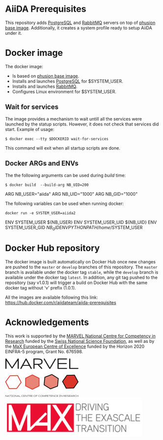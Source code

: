 # AiiDA Prerequisites

This repository adds
[PostgreSQL](https://www.postgresql.org/) and [RabbitMQ](https://www.rabbitmq.com/) servers on top of [phusion base image](https://github.com/phusion/baseimage-docker). Additionally, it creates a system profile ready to setup AiiDA under it.


# Docker image

The docker image:
 * Is based on [phusion base image](https://github.com/phusion/baseimage-docker).
 * Installs and launches [PostgreSQL](https://www.postgresql.org/) for $SYSTEM_USER.
 * Installs and launches [RabbitMQ](https://www.rabbitmq.com/).
 * Configures Linux environment for $SYSTEM_USER.

## Wait for services
The image provides a mechanism to wait untill all the services were launched by the statup scripts. However, it does not
check that services did start. Example of usage:

```
$ docker exec --tty $DOCKERID wait-for-services
```
This command will exit when all startup scripts are done.

## Docker ARGs and ENVs
The the following arguments can be used during *build* time:
```
$ docker build  --build-arg NB_UID=200
```
ARG NB_USER="aiida"
ARG NB_UID="1000"
ARG NB_GID="1000"

The following variables can be used when running docker:
```
docker run -e SYSTEM_USER=aiida2
```
ENV SYSTEM_USER ${NB_USER}
ENV SYSTEM_USER_UID ${NB_UID}
ENV SYSTEM_USER_GID ${NB_GID}
ENV PYTHONPATH /home/$SYSTEM_USER

# Docker Hub repository

The docker image is built automatically on Docker Hub once new changes are pushed to the `master` or `develop` branches of this repository.
The `master` branch is available under the docker tag `stable`, while the `develop` branch is available under the docker tag `latest`.
In addition, any git tag pushed to the repository (say v1.0.1) will trigger a build on Docker Hub with the same docker tag without 'v' prefix (1.0.1).

All the images are available following this link: https://hub.docker.com/r/aiidateam/aiida-prerequisites


# Acknowledgements

This work is supported by the [MARVEL National Centre for Competency in Research](<http://nccr-marvel.ch>)
funded by the [Swiss National Science Foundation](<http://www.snf.ch/en>), as well as by the [MaX
European Centre of Excellence](<http://www.max-centre.eu/>) funded by the Horizon 2020 EINFRA-5 program,
Grant No. 676598.

![MARVEL](miscellaneous/logos/MARVEL.png)
![MaX](miscellaneous/logos/MaX.png)
